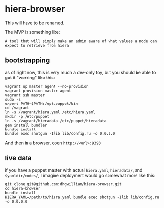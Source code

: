 # hiera-browser

This will have to be renamed.

The MVP is something like:

```
A tool that will simply make an admin aware of what values a node can expect to retrieve from hiera
```

## bootstrapping

as of right now, this is very much a dev-only toy, but you should be able to get it "working" like this:

```
vagrant up master agent --no-provision
vagrant provision master agent
vagrant ssh master
sudo -s
export PATH=$PATH:/opt/puppet/bin
cd /vagrant
ln -s /vagrant/hiera.yaml /etc/hiera.yaml
mkdir -p /etc/puppet
ln -s /vagrant/hieradata /etc/puppet/hieradata
gem install bundler
bundle install
bundle exec shotgun -Ilib lib/config.ru -o 0.0.0.0
```

And then in a browser, open `http://<url>:9393`

## live data

if you have a puppet master with actual `hiera.yaml`, `hieradata/`, and `$yamldir/nodes/`, I imagine deployment would go somewhat more like this:

```
git clone git@github.com:dhgwilliam/hiera-browser.git
cd hiera-browser
bundle install
HIERA_YAML=/path/to/hiera.yaml bundle exec shotgun -Ilib lib/config.ru -o 0.0.0.0
```
